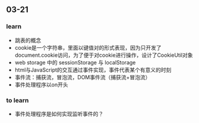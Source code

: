 ## 03-21



### learn



<ul>
    <li>跳表的概念</li>
    <li>cookie是一个字符串，里面以键值对的形式表现，因为只开发了document.cookie访问，为了便于对cookie进行操作，设计了CookieUtil对象</li>
    <li>web storage 中的 sessionStorage 与 localStorage</li>
    <li>html与JavaScript的交互通过事件实现，事件代表某个有意义的时刻</li>
    <li>事件流：捕获流，冒泡流，DOM事件流（捕获流+冒泡流）</li>
    <li>事件处理程序以on开头</li>
</ul>









### to learn



<ul>
    <li>事件处理程序是如何实现监听事件的？</li>
</ul>

